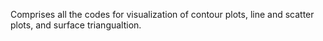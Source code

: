 Comprises all the codes for visualization of contour plots, line and scatter plots, and surface triangualtion.
